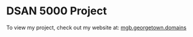# DSAN 5000 Project

To view my project, check out my website at: [mgb.georgetown.domains](mgb.georgetown.domains)
